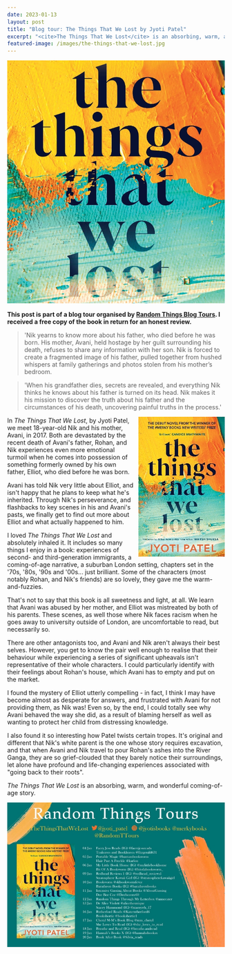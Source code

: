 ```yaml
---
date: 2023-01-13
layout: post
title: "Blog tour: The Things That We Lost by Jyoti Patel"
excerpt: "<cite>The Things That We Lost</cite> is an absorbing, warm, and wonderful coming-of-age story."
featured-image: /images/the-things-that-we-lost.jpg
---
```


![The Things That We Lost](/images/the-things-that-we-lost.jpg)

**This post is part of a blog tour organised by [Random Things Blog Tours](http://randomthingsthroughmyletterbox.blogspot.com/p/services-to-publishers-authors-blog.html). I received a free copy of the book in return for an honest review.**

> 'Nik yearns to know more about his father, who died before he was born. His mother, Avani, held hostage by her guilt surrounding his death, refuses to share any information with her son. Nik is forced to create a fragmented image of his father, pulled together from hushed whispers at family gatherings and photos stolen from his mother’s bedroom.

> 'When his grandfather dies, secrets are revealed, and everything Nik thinks he knows about his father is turned on its head. Nik makes it his mission to discover the truth about his father and the circumstances of his death, uncovering painful truths in the process.'

<img src="/images/the-things-that-we-lost-200.jpg" alt="The Things That We Lost" style="float: right; margin-bottom: 10px; margin-left: 10px;">

In <cite>The Things That We Lost</cite>, by Jyoti Patel, we meet 18-year-old Nik and his mother, Avani, in 2017. Both are devastated by the recent death of Avani's father, Rohan, and Nik experiences even more emotional turmoil when he comes into possession of something formerly owned by his own father, Elliot, who died before he was born.

Avani has told Nik very little about Elliot, and isn't happy that he plans to keep what he's inherited. Through Nik's perseverance, and flashbacks to key scenes in his and Avani's pasts, we finally get to find out more about Elliot and what actually happened to him.

I loved <cite>The Things That We Lost</cite> and absolutely inhaled it. It includes so many things I enjoy in a book: experiences of second- and third-generation immigrants, a coming-of-age narrative, a suburban London setting, chapters set in the '70s, '80s, '90s and '00s... just brilliant. Some of the characters (most notably Rohan, and Nik's friends) are so lovely, they gave me the warm-and-fuzzies.

That's not to say that this book is all sweetness and light, at all. We learn that Avani was abused by her mother, and Elliot was mistreated by both of his parents. These scenes, as well those where Nik faces racism when he goes away to university outside of London, are uncomfortable to read, but necessarily so.

There are other antagonists too, and Avani and Nik aren't always their best selves. However, you get to know the pair well enough to realise that their behaviour while experiencing a series of significant upheavals isn't representative of their whole characters. I could particularly identify with their feelings about Rohan's house, which Avani has to empty and put on the market.

I found the mystery of Elliot utterly compelling - in fact, I think I may have become almost as desperate for answers, and frustrated with Avani for not providing them, as Nik was! Even so, by the end, I could totally see why Avani behaved the way she did, as a result of blaming herself as well as wanting to protect her child from distressing knowledge.

I also found it so interesting how Patel twists certain tropes. It's original and different that Nik's white parent is the one whose story requires excavation, and that when Avani and Nik travel to pour Rohan's ashes into the River Ganga, they are so grief-clouded that they barely notice their surroundings, let alone have profound and life-changing experiences associated with "going back to their roots".

<cite>The Things That We Lost</cite> is an absorbing, warm, and wonderful coming-of-age story.

![The Things That We Lost blog tour banner](/images/the-things-that-we-lost-banner.jpg)